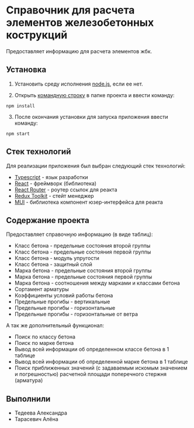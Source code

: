 # Справочник для расчета элементов железобетонных кострукций

Предоставляет информацию для расчета элементов жбк.

## Установка

1. Установить среду исполнения [node.js](https://nodejs.org/ru), если ее нет.

2. Открыть [командную строку](https://ab57.ru/cmdlist.html) в папке проекта и ввести команду:

```
npm install
```

3. После окончания установки для запуска приложения ввести команду:

```
npm start
```

## Стек технологий

Для реализации приложения был выбран следующий стек технологий:

- [Typescript](https://www.typescriptlang.org/) - язык разработки
- [React](https://ru.reactjs.org/) - фреймворк (библиотека)
- [React Router](https://reactrouter.com/en/main) - роутер ссылок для реакта
- [Redux Toolkit](https://redux-toolkit.js.org/) - стейт менеджер
- [MUI](https://mui.com/) - библиотека компонент юзер-интерфейса для реакта

## Содержание проекта

Предоставляет справочную информацию (в виде таблиц):

- Класс бетона - предельные состояния второй группы
- Класс бетона - предельные состояния первой группы
- Класс бетона - модуль упругости
- Класс бетона - защитный слой
- Марка бетона - предельные состояния второй группы
- Марка бетона - предельные состояния первой группы
- Марка бетона - соотношения между марками и классами бетона
- Сортамент арматуры
- Коэффициенты условий работы бетона
- Предельные прогибы - вертикальные
- Предельные прогибы - горизонтальные
- Предельные прогибы - горизонтальные от ветра

А так же дополнительный функционал:

- Поиск по классу бетона
- Поиск по марке бетона
- Вывод всей информации об определенном классе бетона в 1 таблице
- Вывод всей информации об определенной марке бетона в 1 таблице
- Поиск приближенных значений (с задаваемым искомым значением и погрешностью) расчетной площади поперечного стержня (арматура)

## Выполнили

- Тедеева Александра
- Тарасевич Алёна
